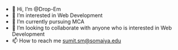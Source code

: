 - 👋 Hi, I’m @Drop-Em
- 👀 I’m interested in Web Development
- 🌱 I’m currently pursuing MCA
- 💞️ I’m looking to collaborate with anyone who is interested in Web Development
- 📫 How to reach me sumit.sm@somaiya.edu

<!---
Drop-Em/Drop-Em is a ✨ special ✨ repository because its `README.md` (this file) appears on your GitHub profile.
You can click the Preview link to take a look at your changes.
--->
